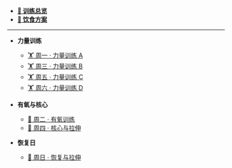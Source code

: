 - [**📅 训练总览**](📅%20周训练安排总览.md)
- [**🥗 饮食方案**](🥗%20定制饮食方案.md)

---

- **力量训练**
  - [🏋️ 周一 · 力量训练 A](🏋️%20周一%20·%20力量训练%20A：基础力量强化日.md)
  - [🏋️ 周三 · 力量训练 B](🏋️%20周三%20·%20力量训练%20B：爆发力%20+%20肩部%20+核心强化.md)
  - [🏋️ 周五 · 力量训练 C](🏋️%20周五%20·%20力量训练%20C：单侧平衡%20+%20控制性训练日.md)
  - [🏋️ 周六 · 力量训练 D](🏋️%20周六%20·%20力量训练%20D：Push–Pull%20上肢分化强化日.md)

- **有氧与核心**
  - [🏃 周二 · 有氧训练](🏃%20周二%20·%20有氧训练：HIIT%20间歇跑%20+%20补充核心.md)
  - [🧘 周四 · 核心与拉伸](🧘%20周四%20·%20核心训练%20+%20动态拉伸恢复日.md)

- **恢复日**
  - [🧘 周日 · 恢复与拉伸](🧘%20周日%20·%20恢复训练%20+%20拉伸恢复日.md)

